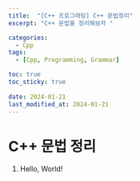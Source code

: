 ```yaml
---
title:  "[C++ 프로그래밍] C++ 문법정리"
excerpt: "C++ 문법을 정리해보자 "

categories:
  - Cpp
tags:
  - [Cpp, Programming, Grammar]

toc: true
toc_sticky: true
 
date: 2024-01-21
last_modified_at: 2024-01-21
---
```



# C++ 문법 정리

1. Hello, World!